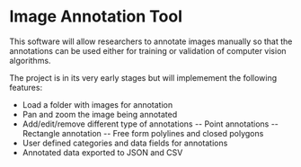# Image Annotation Tool

This software will allow researchers to annotate images manually so that the annotations can be used either for training or validation of computer vision algorithms.

The project is in its very early stages but will implemement the following features:

- Load a folder with images for annotation
- Pan and zoom the image being annotated
- Add/edit/remove different type of annotations
-- Point annotations
-- Rectangle annotation
-- Free form polylines and closed polygons
- User defined categories and data fields for annotations
- Annotated data exported to JSON and CSV
